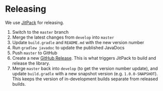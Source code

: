 # Releasing
We use [JitPack](https://jitpack.io) for releasing.

1. Switch to the `master` branch 
1. Merge the latest changes from `develop` into `master`
1. Update `build.gradle` and `README.md` with the new version number
1. Run `gradlew javadoc` to update the published JavaDocs
1. Push `master` to GitHub
1. Create a new [GitHub Release](https://github.com/blog/1547-release-your-software). This is what triggers JitPack to build and release the library.
1. Merge `master` back into `develop` (to get the version number update), and update `build.gradle` with a new snapshot version (e.g. `1.0.0-SNAPSHOT`). This keeps the version of in-development builds separate from released builds.